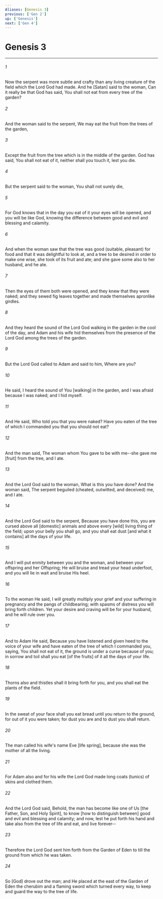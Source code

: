 ```yaml
---
Aliases: [Genesis 3]
previous: ['Gen 2']
up: ['Genesis']
next: ['Gen 4']
---
```

# Genesis 3

***

###### 1 

Now the serpent was more subtle and crafty than any living creature of the field which the Lord God had made. And he [Satan] said to the woman, Can it really be that God has said, You shall not eat from every tree of the garden? 

###### 2 

And the woman said to the serpent, We may eat the fruit from the trees of the garden, 

###### 3 

Except the fruit from the tree which is in the middle of the garden. God has said, You shall not eat of it, neither shall you touch it, lest you die. 

###### 4 

But the serpent said to the woman, You shall not surely die, 

###### 5 

For God knows that in the day you eat of it your eyes will be opened, and you will be like God, knowing the difference between good and evil and blessing and calamity. 

###### 6 

And when the woman saw that the tree was good (suitable, pleasant) for food and that it was delightful to look at, and a tree to be desired in order to make one wise, she took of its fruit and ate; and she gave some also to her husband, and he ate. 

###### 7 

Then the eyes of them both were opened, and they knew that they were naked; and they sewed fig leaves together and made themselves apronlike girdles. 

###### 8 

And they heard the sound of the Lord God walking in the garden in the cool of the day, and Adam and his wife hid themselves from the presence of the Lord God among the trees of the garden. 

###### 9 

But the Lord God called to Adam and said to him, Where are you? 

###### 10 

He said, I heard the sound of You [walking] in the garden, and I was afraid because I was naked; and I hid myself. 

###### 11 

And He said, Who told you that you were naked? Have you eaten of the tree of which I commanded you that you should not eat? 

###### 12 

And the man said, The woman whom You gave to be with me--she gave me [fruit] from the tree, and I ate. 

###### 13 

And the Lord God said to the woman, What is this you have done? And the woman said, The serpent beguiled (cheated, outwitted, and deceived) me, and I ate. 

###### 14 

And the Lord God said to the serpent, Because you have done this, you are cursed above all [domestic] animals and above every [wild] living thing of the field; upon your belly you shall go, and you shall eat dust [and what it contains] all the days of your life. 

###### 15 

And I will put enmity between you and the woman, and between your offspring and her Offspring; He will bruise and tread your head underfoot, and you will lie in wait and bruise His heel. 

###### 16 

To the woman He said, I will greatly multiply your grief and your suffering in pregnancy and the pangs of childbearing; with spasms of distress you will bring forth children. Yet your desire and craving will be for your husband, and he will rule over you. 

###### 17 

And to Adam He said, Because you have listened and given heed to the voice of your wife and have eaten of the tree of which I commanded you, saying, You shall not eat of it, the ground is under a curse because of you; in sorrow and toil shall you eat [of the fruits] of it all the days of your life. 

###### 18 

Thorns also and thistles shall it bring forth for you, and you shall eat the plants of the field. 

###### 19 

In the sweat of your face shall you eat bread until you return to the ground, for out of it you were taken; for dust you are and to dust you shall return. 

###### 20 

The man called his wife's name Eve [life spring], because she was the mother of all the living. 

###### 21 

For Adam also and for his wife the Lord God made long coats (tunics) of skins and clothed them. 

###### 22 

And the Lord God said, Behold, the man has become like one of Us [the Father, Son, and Holy Spirit], to know [how to distinguish between] good and evil and blessing and calamity; and now, lest he put forth his hand and take also from the tree of life and eat, and live forever-- 

###### 23 

Therefore the Lord God sent him forth from the Garden of Eden to till the ground from which he was taken. 

###### 24 

So [God] drove out the man; and He placed at the east of the Garden of Eden the cherubim and a flaming sword which turned every way, to keep and guard the way to the tree of life.
